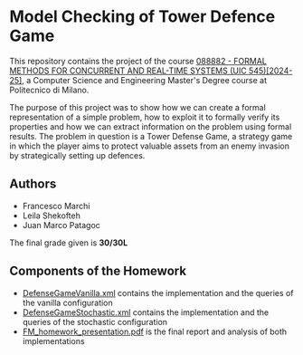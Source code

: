 # Model Checking of Tower Defence Game
This repository contains the project of the course [088882 - FORMAL METHODS FOR CONCURRENT AND REAL-TIME SYSTEMS (UIC 545)[2024-25]](https://onlineservices.polimi.it/manifesti/manifesti/controller/ManifestoPublic.do?EVN_DETTAGLIO_RIGA_MANIFESTO=evento&aa=2024&k_cf=225&k_corso_la=481&k_indir=T2A&codDescr=088882&lang=IT&semestre=2&idGruppo=4934&idRiga=308166), a Computer Science and Engineering Master's Degree course at Politecnico di Milano.

The purpose of this project was to show how we can create a formal representation of a simple problem, how to exploit it to formally verify its properties and how we can extract information on the problem using formal results. The problem in question is a Tower Defense Game, a strategy game in which the player aims to protect valuable assets from an enemy invasion by strategically setting up defences. 

## Authors
- Francesco Marchi
- Leila Shekofteh
- Juan Marco Patagoc

The final grade given is **30/30L**

## Components of the Homework 
- [DefenseGameVanilla.xml](https://github.com/juanmarcopatagoc/HomeworkProject_FormalMethods2025_Patagoc_Marchi_Shekofteh-/blob/main/DefenseGameVanilla.xml) contains the implementation and the queries of the vanilla configuration
- [DefenseGameStochastic.xml](https://github.com/juanmarcopatagoc/HomeworkProject_FormalMethods2025_Patagoc_Marchi_Shekofteh-/blob/main/DefenseGameStochastic.xml) contains the implementation and the queries of the stochastic configuration
- [FM_homework_presentation.pdf](https://github.com/juanmarcopatagoc/HomeworkProject_FormalMethods2025_Patagoc_Marchi_Shekofteh-/blob/main/FM_homework_presentation.pdf) is the final report and analysis of both implementations 
